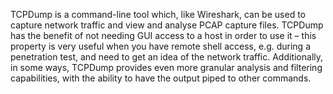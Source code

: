 TCPDump is a command-line tool which, like Wireshark, can be used to capture network traffic and view and analyse PCAP capture files. TCPDump has the benefit of not needing GUI access to a host in order to use it – this property is very useful when you have remote shell access, e.g. during a penetration test, and need to get an idea of the network traffic. Additionally, in some ways, TCPDump provides even more granular analysis and filtering capabilities, with the ability to have the output piped to other commands.